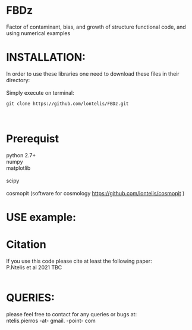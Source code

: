 # FBDz
Factor of contaminant, bias, and growth of structure functional code, and using numerical examples

# INSTALLATION: 
In order to use these libraries one need to download these files in their directory: <br />
<br />
Simply execute on terminal:
```
git clone https://github.com/lontelis/FBDz.git
```
<br />

# Prerequist
python 2.7+ <br />
numpy <br />
matplotlib <br />  
scipy <br />  
cosmopit (software for cosmology https://github.com/lontelis/cosmopit )  <br />

# USE example:  

# Citation
If you use this code please cite at least the following paper: <br />
P.Ntelis et al 2021 TBC <br />
<br />

# QUERIES:
please feel free to contact for any queries or bugs at: <br />
ntelis.pierros -at- gmail. -point- com
